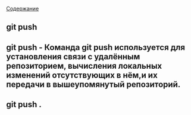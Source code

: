 [Содержание](./readme.md)

## git push

## git push - Команда git push используется для установления связи с удалённым репозиторием, вычисления локальных изменений отсутствующих в нём,и их передачи в вышеупомянутый репозиторий. 


git push .
---